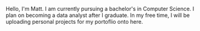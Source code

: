 Hello, I'm Matt. I am currently pursuing a bachelor's in Computer Science. I plan on becoming a data analyst after I graduate. In my free time, I will be uploading personal projects for my portoflio onto here.
